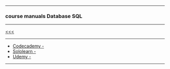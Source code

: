 
---

### course manuals Database SQL

---

[<<<](https://github.com/ttltrk/DB/blob/master/DCM/DCM.MD)

---

* <a href="">Codecademy - </a>
* <a href="">Sololearn - </a>
* <a href="">Udemy - </a>

---
